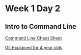 # Week 1 Day 2

## Intro to Command Line

[Command Line Cheat Sheet](https://gist.github.com/hofmannsven/8392477)

[Git Explained for 4 year olds](https://www.youtube.com/watch?v=1ffBJ4sVUb4)
